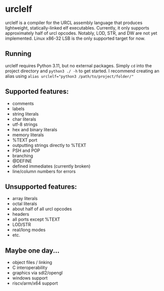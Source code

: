 # urclelf
urclelf is a compiler for the URCL assembly language that produces lightweight, statically-linked elf executables. Currently, it only supports approximately half of urcl opcodes. Notably, LOD, STR, and DW are not yet implemented. Linux x86-32 LSB is the only supported target for now.
## Running
urclelf requires Python 3.11, but no external packages. Simply `cd` into the project directory and `python3 ./ -h` to get started. I recommend creating an alias using `alias urclelf="python3 /path/to/project/folder/"`
## Supported features:
- comments
- labels
- string literals
- char literals
- utf-8 strings
- hex and binary literals
- memory literals
- %TEXT port
- outputting strings directly to %TEXT
- PSH and POP
- branching
- @DEFINE
- defined immediates (currently broken)
- line/column numbers for errors
## Unsupported features:
- array literals
- octal literals
- about half of all urcl opcodes
- headers
- all ports except %TEXT
- LOD/STR
- real/long modes
- etc.
## Maybe one day...
- object files / linking
- C interoperability
- graphics via sdl2/opengl
- windows support
- riscv/arm/x64 support
